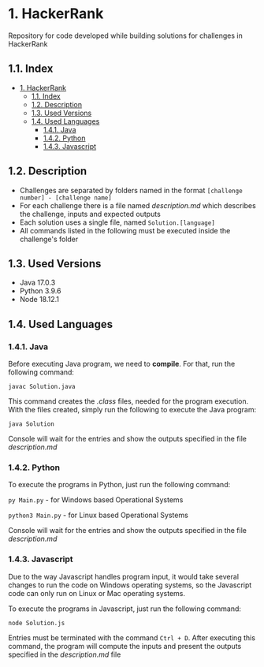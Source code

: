 # 1. HackerRank

Repository for code developed while building solutions for challenges in HackerRank

## 1.1. Index

- [1. HackerRank](#1-hackerrank)
  - [1.1. Index](#11-index)
  - [1.2. Description](#12-description)
  - [1.3. Used Versions](#13-used-versions)
  - [1.4. Used Languages](#14-used-languages)
    - [1.4.1. Java](#141-java)
    - [1.4.2. Python](#142-python)
    - [1.4.3. Javascript](#143-javascript)

## 1.2. Description

- Challenges are separated by folders named in the format `[challenge number] - [challenge name]`
- For each challenge there is a file named *description.md* which describes the challenge, inputs and expected outputs
- Each solution uses a single file, named `Solution.[language]`
- All commands listed in the following must be executed inside the challenge's folder

## 1.3. Used Versions

- Java 17.0.3
- Python 3.9.6
- Node 18.12.1

## 1.4. Used Languages

### 1.4.1. Java

Before executing Java program, we need to **compile**. For that, run the following command:

`javac Solution.java`

This command creates the *.class* files, needed for the program execution. With the files created, simply run the following to execute the Java program:

`java Solution`

Console will wait for the entries and show the outputs specified in the file *description.md*

### 1.4.2. Python

To execute the programs in Python, just run the following command:

`py Main.py` - for Windows based Operational Systems

`python3 Main.py` - for Linux based Operational Systems

Console will wait for the entries and show the outputs specified in the file *description.md*

### 1.4.3. Javascript

Due to the way Javascript handles program input, it would take several changes to run the code on Windows operating systems, so the Javascript code can only run on Linux or Mac operating systems.

To execute the programs in Javascript, just run the following command:

`node Solution.js`

Entries must be terminated with the command `Ctrl + D`. After executing this command, the program will compute the inputs and present the outputs specified in the *description.md* file
